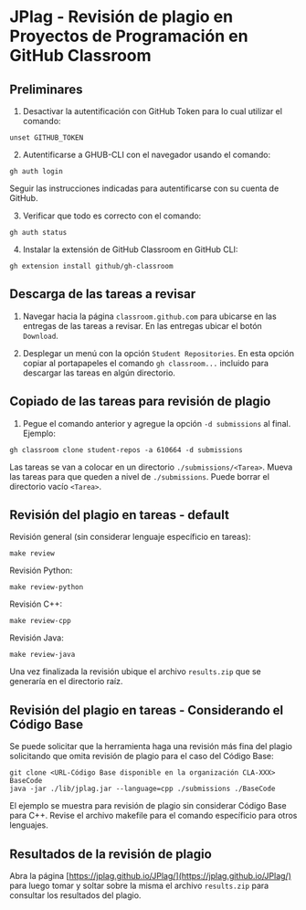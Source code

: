 # JPlag - Revisión de plagio en Proyectos de Programación en GitHub Classroom

## Preliminares

1. Desactivar la autentificación con GitHub Token para lo cual utilizar el comando:
```
unset GITHUB_TOKEN
```
2. Autentificarse a GHUB-CLI con el navegador usando el comando:
```
gh auth login
```
Seguir las instrucciones indicadas para autentificarse con su cuenta de GitHub.

3. Verificar que todo es correcto con el comando:
```
gh auth status
```
4. Instalar la extensión de GitHub Classroom en GitHub CLI:
```
gh extension install github/gh-classroom
```
## Descarga de las tareas a revisar

1. Navegar hacia la página ```classroom.github.com``` para ubicarse en las entregas de las tareas a revisar. En las entregas ubicar el botón ```Download```.
   
2. Desplegar un menú con la opción ```Student Repositories```. En esta opción copiar al portapapeles el comando ```gh classroom...``` incluido para descargar las tareas en algún directorio.

## Copiado de las tareas para revisión de plagio
1. Pegue el comando anterior y agregue la opción ```-d submissions``` al final. Ejemplo:
```
gh classroom clone student-repos -a 610664 -d submissions   
```
Las tareas se van a colocar en un directorio ```./submissions/<Tarea>```. Mueva las tareas para que queden a nivel de ```./submissions```. Puede borrar el directorio vacío ```<Tarea>```.

## Revisión del plagio en tareas - default

Revisión general (sin considerar lenguaje específicio en tareas):

```
make review
```
Revisión Python:

```
make review-python
```
Revisión C++:

```
make review-cpp
```
Revisión Java:

```
make review-java
```
Una vez finalizada la revisión ubique el archivo ```results.zip``` que se generaría en el directorio raíz.

## Revisión del plagio en tareas - Considerando el Código Base

Se puede solicitar que la herramienta haga una revisión más fina del plagio solicitando que omita revisión de plagio para el caso del Código Base:

```
git clone <URL-Código Base disponible en la organización CLA-XXX> BaseCode
java -jar ./lib/jplag.jar --language=cpp ./submissions ./BaseCode
```
El ejemplo se muestra para revisión de plagio sin considerar Código Base para C++. Revise el archivo makefile para el comando específicio para otros lenguajes.

## Resultados de la revisión de plagio

Abra la página [https://jplag.github.io/JPlag/](https://jplag.github.io/JPlag/) para luego tomar y soltar sobre la misma el archivo ```results.zip``` para consultar los resultados del plagio.
